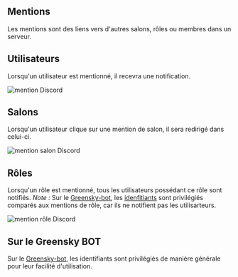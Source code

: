 ## Mentions
Les mentions sont des liens vers d'autres salons, rôles ou membres dans un serveur.

## Utilisateurs
Lorsqu'un utilisateur est mentionné, il recevra une notification.

![mention Discord](https://media.discordapp.net/attachments/976356791451529236/977567104339431444/unknown.png)

## Salons
Lorsqu'un utilisateur clique sur une mention de salon, il sera redirigé dans celui-ci.

![mention salon Discord](https://media.discordapp.net/attachments/976356791451529236/977567322808123432/unknown.png)

## Rôles
Lorsqu'un rôle est mentionné, tous les utilisateurs possédant ce rôle sont notifiés.
*Note :* Sur le [Greensky-bot](https://bit.ly/3tK2gAL), les [idenfitiants](./id.md) sont privilégiés comparés aux mentions de rôle, car ils ne notifient pas les utilisarteurs.

![mention rôle Discord](https://media.discordapp.net/attachments/976356791451529236/977567921662472242/unknown.png)

## Sur le Greensky BOT
Sur le [Greensky-bot](https://bit.ly/3tK2gAL), les identifiants sont privilégiés de manière générale pour leur facilité d'utilisation.